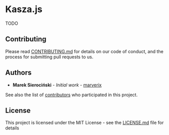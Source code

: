 # Kasza.js

TODO


## Contributing

Please read [CONTRIBUTING.md](CONTRIBUTING.md) for details on our code of conduct, and the process for submitting pull requests to us.


## Authors

* **Marek Sierociński** - *Initial work* - [marverix](https://github.com/marverix)

See also the list of [contributors](https://github.com/marverix/kasza-js/contributors) who participated in this project.


## License

This project is licensed under the MIT License - see the [LICENSE.md](LICENSE.md) file for details
